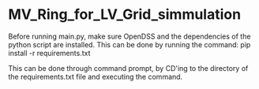 # MV_Ring_for_LV_Grid_simmulation
Before running main.py, make sure OpenDSS and the dependencies of the python script are installed. This can be done by running the command:
pip install -r requirements.txt

This can be done through command prompt, by CD'ing to the directory of the requirements.txt file and executing the command.
